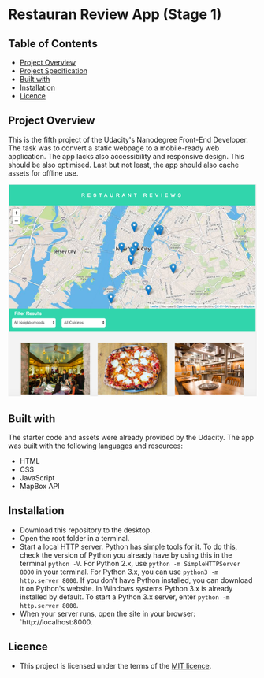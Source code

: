 # Restauran Review App (Stage 1)

## Table of Contents

* [Project Overview](#project-overview)
* [Project Specification](#project-specification)
* [Built with](#built-with)
* [Installation](#installation)
* [Licence](#licence)

## Project Overview

This is the fifth project of the Udacity's Nanodegree Front-End Developer. The task was to convert a static webpage to a mobile-ready web application. The app lacks also accessibility and responsive design. This should be also optimised. Last but not least, the app should also cache assets for offline use.  


![image](img/screenshot-readme.png "Image of the web app")

## Built with

The starter code and assets were already provided by the Udacity. The app was built with the following languages and resources:

- HTML
- CSS
- JavaScript
- MapBox API

## Installation

- Download this repository to the desktop.
- Open the root folder in a terminal.
- Start a local HTTP server. Python has simple tools for it. To do this, check the version of Python you already have by using this in the terminal `python -V`. For Python 2.x, use `python -m SimpleHTTPServer 8000` in your terminal. For Python 3.x, you can use `python3 -m http.server 8000`. If you don't have Python installed, you can download it on Python's website.
In Windows systems Python 3.x is already installed by default. To start a Python 3.x server, enter `python -m http.server 8000`.
- When your server runs, open the site in your browser: `http://localhost:8000.

## Licence

- This project is licensed under the terms of the [MIT licence](https://en.wikipedia.org/wiki/MIT_License).
